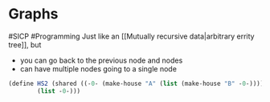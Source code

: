 # Graphs
#SICP #Programming 
Just like an [[Mutually recursive data|arbitrary errity tree]], but
+ you can go back to the previous node and nodes
+ can have multiple nodes going to a single node

```scheme
(define HS2 (shared ((-0- (make-house "A" (list (make-house "B" -0-)))))
		(list -0-)))
```